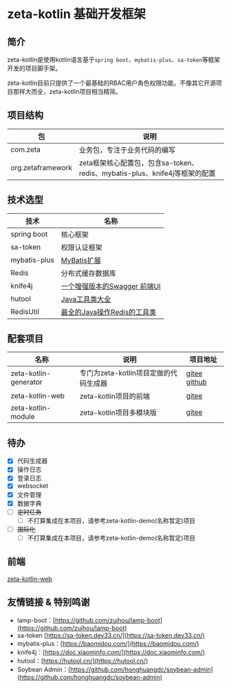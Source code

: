 # zeta-kotlin 基础开发框架

## 简介
zeta-kotlin是使用kotlin语言基于`spring boot`、`mybatis-plus`、`sa-token`等框架开发的项目脚手架。

zeta-kotlin目前只提供了一个最基础的RBAC用户角色权限功能。不像其它开源项目那样大而全，zeta-kotlin项目相当精简。

## 项目结构

| 包                         | 说明                                                                    |
| -------------------------- | ---------------------------------------------------------------------- |
| com.zeta                  | 业务包，专注于业务代码的编写                                               |
| org.zetaframework         | zeta框架核心配置包，包含sa-token、redis、mybatis-plus、knife4j等框架的配置   |


## 技术选型

| 技术                       | 名称                                                         |
| -------------------------- | ------------------------------------------------------------ |
| spring boot                | 核心框架                                                     |
| sa-token                   | 权限认证框架                                                     |
| mybatis-plus               | [MyBatis扩展](https://doc.xiaominfo.com/)                      |
| Redis                      | 分布式缓存数据库                                             |
| knife4j                    | [一个增强版本的Swagger 前端UI](https://doc.xiaominfo.com/knife4j/)  |
| hutool                     | [Java工具类大全](https://hutool.cn/docs/#/)                  |
| RedisUtil                  | [最全的Java操作Redis的工具类](https://gitee.com/whvse/RedisUtil) |

## 配套项目

| 名称                  | 说明                                  | 项目地址                                                     |
| --------------------- | ------------------------------------- | ------------------------------------------------------------ |
| zeta-kotlin-generator | 专门为zeta-kotlin项目定做的代码生成器 | [gitee](https://gitee.com/xia5800/zeta-kotlin-generator)  [github](https://github.com/xia5800/zeta-kotlin-generator) |
| zeta-kotlin-web       | zeta-kotlin项目的前端               | [gitee](https://gitee.com/xia5800/zeta-kotlin-web) |
| zeta-kotlin-module    | zeta-kotlin项目多模块版              | [gitee](https://gitee.com/xia5800/zeta-kotlin-module) |

## 待办
- [X] 代码生成器
- [X] 操作日志
- [X] 登录日志
- [X] websocket
- [X] 文件管理
- [X] 数据字典
- [ ] ~~定时任务~~ 
    - [ ] 不打算集成在本项目，请参考zeta-kotlin-demo(名称暂定)项目
- [ ] ~~国际化~~ 
    - [ ] 不打算集成在本项目，请参考zeta-kotlin-demo(名称暂定)项目

## 前端

[zeta-kotlin-web](https://gitee.com/xia5800/zeta-kotlin-web)


## 友情链接 & 特别鸣谢

- lamp-boot：[https://github.com/zuihou/lamp-boot](https://github.com/zuihou/lamp-boot)
- sa-token [https://sa-token.dev33.cn/](https://sa-token.dev33.cn/)
- mybatis-plus：[https://baomidou.com/](https://baomidou.com/)
- knife4j：[https://doc.xiaominfo.com/](https://doc.xiaominfo.com/)
- hutool：[https://hutool.cn/](https://hutool.cn/)
- Soybean Admin：[https://github.com/honghuangdc/soybean-admin](https://github.com/honghuangdc/soybean-admin)
